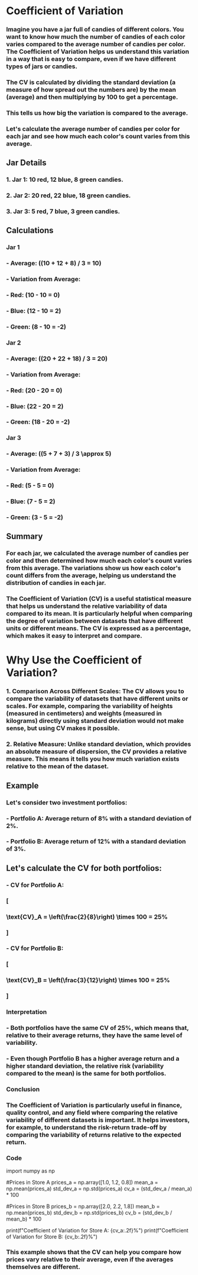 # Coefficient of Variation

### Imagine you have a jar full of candies of different colors. You want to know how much the number of candies of each color varies compared to the average number of candies per color. The Coefficient of Variation helps us understand this variation in a way that is easy to compare, even if we have different types of jars or candies.

### The CV is calculated by dividing the standard deviation (a measure of how spread out the numbers are) by the mean (average) and then multiplying by 100 to get a percentage.
### This tells us how big the variation is compared to the average.

### Let's calculate the average number of candies per color for each jar and see how much each color's count varies from this average.

## Jar Details

### 1. **Jar 1**: 10 red, 12 blue, 8 green candies.
### 2. **Jar 2**: 20 red, 22 blue, 18 green candies.
### 3. **Jar 3**: 5 red, 7 blue, 3 green candies.

## Calculations

### Jar 1

### - **Average**: \((10 + 12 + 8) / 3 = 10\)
### - **Variation from Average**:
###   - Red: \(10 - 10 = 0\)
###   - Blue: \(12 - 10 = 2\)
###   - Green: \(8 - 10 = -2\)

### Jar 2

### - **Average**: \((20 + 22 + 18) / 3 = 20\)
### - **Variation from Average**:
### - Red: \(20 - 20 = 0\)
### - Blue: \(22 - 20 = 2\)
### - Green: \(18 - 20 = -2\)

### Jar 3

### - **Average**: \((5 + 7 + 3) / 3 \approx 5\)
### - **Variation from Average**:
### - Red: \(5 - 5 = 0\)
### - Blue: \(7 - 5 = 2\)
### - Green: \(3 - 5 = -2\)

## Summary

### For each jar, we calculated the average number of candies per color and then determined how much each color's count varies from this average. The variations show us how each color's count differs from the average, helping us understand the distribution of candies in each jar.

### The Coefficient of Variation (CV) is a useful statistical measure that helps us understand the relative variability of data compared to its mean. It is particularly helpful when comparing the degree of variation between datasets that have different units or different means. The CV is expressed as a percentage, which makes it easy to interpret and compare.

# Why Use the Coefficient of Variation?

### 1. **Comparison Across Different Scales**: The CV allows you to compare the variability of datasets that have different units or scales. For example, comparing the variability of heights (measured in centimeters) and weights (measured in kilograms) directly using standard deviation would not make sense, but using CV makes it possible.

### 2. **Relative Measure**: Unlike standard deviation, which provides an absolute measure of dispersion, the CV provides a relative measure. This means it tells you how much variation exists relative to the mean of the dataset.

## Example

### Let's consider two investment portfolios:

### - **Portfolio A**: Average return of 8% with a standard deviation of 2%.
### - **Portfolio B**: Average return of 12% with a standard deviation of 3%.

## Let's calculate the CV for both portfolios:

### - **CV for Portfolio A**:
### \[
### \text{CV}_A = \left(\frac{2}{8}\right) \times 100 = 25\%
### \]

### - **CV for Portfolio B**:
### \[
### \text{CV}_B = \left(\frac{3}{12}\right) \times 100 = 25\%
### \]

### Interpretation

### - Both portfolios have the same CV of 25%, which means that, relative to their average returns, they have the same level of variability.
### - Even though Portfolio B has a higher average return and a higher standard deviation, the relative risk (variability compared to the mean) is the same for both portfolios.

###  Conclusion

### The Coefficient of Variation is particularly useful in finance, quality control, and any field where comparing the relative variability of different datasets is important. It helps investors, for example, to understand the risk-return trade-off by comparing the variability of returns relative to the expected return.


### Code
import numpy as np

#Prices in Store A
prices_a = np.array([1.0, 1.2, 0.8])
mean_a = np.mean(prices_a)
std_dev_a = np.std(prices_a)
cv_a = (std_dev_a / mean_a) * 100

#Prices in Store B
prices_b = np.array([2.0, 2.2, 1.8])
mean_b = np.mean(prices_b)
std_dev_b = np.std(prices_b)
cv_b = (std_dev_b / mean_b) * 100

print(f"Coefficient of Variation for Store A: {cv_a:.2f}%")
print(f"Coefficient of Variation for Store B: {cv_b:.2f}%")

### This example shows that the CV can help you compare how prices vary relative to their average, even if the averages themselves are different.